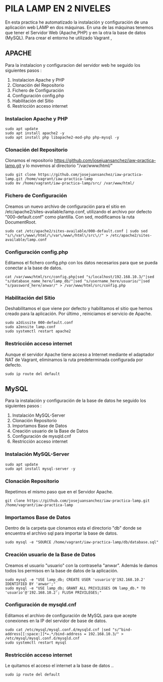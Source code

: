 # PILA LAMP EN 2 NIVELES
En esta practica he automatizado la  instalación y configuración de una aplicación web LAMP en dos máquinas. En una de las máquinas tenemos que tener el Servidor Web (Apache,PHP) y en la otra la base de datos (MySQL). Para crear el entorno he utilizado Vagrant , 

## APACHE
Para la instalacion y configuracion del servidor web he seguido los siguientes pasos :

1. Instalacion Apache y PHP
2. Clonación del Repositorio
3. Fichero de Configuración
4. Configuración config.php
5. Habilitación del Sitio
6. Restricción acceso internet

### Instalacion Apache y PHP
```
sudo apt update
sudo apt install apache2 -y
sudo apt install php libapache2-mod-php php-mysql -y
```
### Clonación del Repositorio
Clonamos el repositorio https://github.com/josejuansanchez/iaw-practica-lamp.git y lo movemos al directorio "/var/www/html/"
```
sudo git clone https://github.com/josejuansanchez/iaw-practica-lamp.git /home/vagrant/iaw-practica-lamp
sudo mv /home/vagrant/iaw-practica-lamp/src/ /var/www/html/
```
### Fichero de Configuración
Creamos un nuevo archivo de configuración para el sitio en /etc/apache2/sites-available/lamp.conf, utilizando el archivo por defecto "000-default.conf" como plantilla. Con sed, modificamos la ruta DocumentRoot.
```
sudo cat /etc/apache2/sites-available/000-default.conf | sudo sed "s/\/var\/www\/html/\/var\/www\/html\/src\//" > /etc/apache2/sites-available/lamp.conf
```
### Configuración config.php
Editamos el fichero config.php con los datos necesarios para que se pueda conectar a la base de datos.   
```
cat /var/www/html/src/config.php|sed "s/localhost/192.168.10.3/"|sed "s/database_name_here/lamp_db/"|sed "s/username_here/usuario/"|sed "s/password_here/anwar/" > /var/www/html/src/config.php
```
### Habilitación del Sitio
Deshabilitamos el que viene por defecto y habilitamos el sitio que hemos creado para la aplicación. Por último , reiniciamos el servicio de Apache.
```
sudo a2dissite 000-default.conf
sudo a2ensite lamp.conf
sudo systemctl restart apache2
```
### Restricción acceso internet
Aunque el servidor Apache tiene acceso a Internet mediante el adaptador NAT de Vagrant, eliminamos la ruta predeterminada configurada por defecto.
```
sudo ip route del default
```

## MySQL
Para la instalación y configuración de la base de datos he seguido los siguientes pasos :
1. Instalación MySQL-Server
2. Clonación Repositorio
3. Importamos Base de Datos
4. Creación usuario de la Base de Datos
5. Configuración de mysqld.cnf
6. Restricción acceso internet

### Instalación MySQL-Server
```
sudo apt update
sudo apt install mysql-server -y
```
### Clonación Repositorio
Repetimos el mismo paso que en el Servidor Apache.
```
git clone https://github.com/josejuansanchez/iaw-practica-lamp.git /home/vagrant/iaw-practica-lamp
```
### Importamos Base de Datos
Dentro de la carpeta que clonamos esta el directorio "db" donde se encuentra el archivo sql para importar la base de datos.
```
sudo mysql -e "SOURCE /home/vagrant/iaw-practica-lamp/db/database.sql"
```
### Creación usuario de la Base de Datos
Creamos el usuario "usuario" con la contraseña "anwar". Además le damos todos los permisos en la base de datos de la aplicación.
```
sudo mysql -e "USE lamp_db; CREATE USER 'usuario'@'192.168.10.2' IDENTIFIED BY 'anwar';"
sudo mysql -e "USE lamp_db; GRANT ALL PRIVILEGES ON lamp_db.* TO 'usuario'@'192.168.10.2'; FLUSH PRIVILEGES;"
```
### Configuración de mysqld.cnf
Editamos el archivo de configuración de MySQL para que acepte conexiones en la IP del servidor de base de datos.
```
sudo cat /etc/mysql/mysql.conf.d/mysqld.cnf |sed "s/^bind-address[[:space:]]*=.*/bind-address = 192.168.10.3/" > /etc/mysql/mysql.conf.d/mysqld.cnf
sudo systemctl restart mysql
```
### Restricción acceso internet
Le quitamos el acceso el internet a la base de datos ..
```
sudo ip route del default
```



